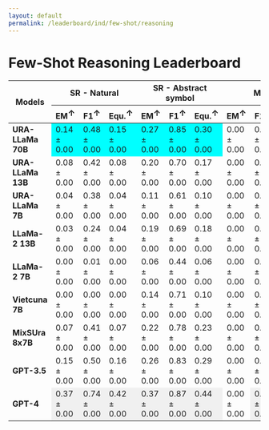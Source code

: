 ```yaml
---
layout: default
permalink: /leaderboard/ind/few-shot/reasoning
---
```

# Few-Shot Reasoning Leaderboard

<table class="table table-bordered table-sm w-100 dtHorizontalTable" cellspacing="0">
    <thead>
        <tr>
            <th rowspan="2" class="text-center align-middle"><b>Models</b></th>
            <th colspan="3" class="text-center"><b>SR - Natural</b></th>
            <th colspan="3" class="text-center"><b>SR - Abstract symbol</b></th>
            <th colspan="3" class="text-center"><b>MATH</b></th>
        </tr>
        <tr>
            <th class="text-center"><b>EM<span style="vertical-align: super;">↑</span></b></th>
            <th class="text-center"><b>F1<span style="vertical-align: super;">↑</span></b></th>
            <th class="text-center"><b>Equ.<span style="vertical-align: super;">↑</span></b></th>
            <th class="text-center"><b>EM<span style="vertical-align: super;">↑</span></b></th>
            <th class="text-center"><b>F1<span style="vertical-align: super;">↑</span></b></th>
            <th class="text-center"><b>Equ.<span style="vertical-align: super;">↑</span></b></th>
            <th class="text-center"><b>EM<span style="vertical-align: super;">↑</span></b></th>
            <th class="text-center"><b>F1<span style="vertical-align: super;">↑</span></b></th>
            <th class="text-center"><b>Equ.<span style="vertical-align: super;">↑</span></b></th>
        </tr>
    </thead>
    <tbody>
        <tr>
            <td class="text-center"><b>URA-LLaMa 70B</b></td>
            <td class="text-center" style="background-color: cyan;">0.14 ± 0.00</td>
            <td class="text-center" style="background-color: cyan;">0.48 ± 0.00</td>
            <td class="text-center" style="background-color: cyan;">0.15 ± 0.00</td>
            <td class="text-center" style="background-color: cyan;">0.27 ± 0.00</td>
            <td class="text-center" style="background-color: cyan;">0.85 ± 0.00</td>
            <td class="text-center" style="background-color: cyan;">0.30 ± 0.00</td>
            <td class="text-center">0.00 ± 0.00</td>
            <td class="text-center">0.00 ± 0.00</td>
            <td class="text-center">0.12 ± 0.02</td>
        </tr>
        <tr>
            <td class="text-center"><b>URA-LLaMa 13B</b></td>
            <td class="text-center">0.08 ± 0.00</td>
            <td class="text-center">0.42 ± 0.00</td>
            <td class="text-center">0.08 ± 0.00</td>
            <td class="text-center">0.20 ± 0.00</td>
            <td class="text-center">0.70 ± 0.00</td>
            <td class="text-center">0.17 ± 0.00</td>
            <td class="text-center">0.00 ± 0.00</td>
            <td class="text-center">0.00 ± 0.00</td>
            <td class="text-center">0.00 ± 0.01</td>
        </tr>
        <tr>
            <td class="text-center"><b>URA-LLaMa 7B</b></td>
            <td class="text-center">0.04 ± 0.00</td>
            <td class="text-center">0.38 ± 0.00</td>
            <td class="text-center">0.04 ± 0.00</td>
            <td class="text-center">0.11 ± 0.00</td>
            <td class="text-center">0.61 ± 0.00</td>
            <td class="text-center">0.10 ± 0.00</td>
            <td class="text-center">0.00 ± 0.00</td>
            <td class="text-center">0.00 ± 0.00</td>
            <td class="text-center">0.07 ± 0.01</td>
        </tr>
        <tr>
            <td class="text-center"><b>LLaMa-2 13B</b></td>
            <td class="text-center">0.03 ± 0.00</td>
            <td class="text-center">0.24 ± 0.00</td>
            <td class="text-center">0.04 ± 0.00</td>
            <td class="text-center">0.19 ± 0.00</td>
            <td class="text-center">0.69 ± 0.00</td>
            <td class="text-center">0.18 ± 0.00</td>
            <td class="text-center">0.00 ± 0.00</td>
            <td class="text-center">0.00 ± 0.00</td>
            <td class="text-center" style="background-color: cyan;">0.16 ± 0.02</td>
        </tr>
        <tr>
            <td class="text-center"><b>LLaMa-2 7B</b></td>
            <td class="text-center">0.00 ± 0.00</td>
            <td class="text-center">0.01 ± 0.00</td>
            <td class="text-center">0.00 ± 0.00</td>
            <td class="text-center">0.06 ± 0.00</td>
            <td class="text-center">0.44 ± 0.00</td>
            <td class="text-center">0.06 ± 0.00</td>
            <td class="text-center">0.00 ± 0.00</td>
            <td class="text-center">0.00 ± 0.00</td>
            <td class="text-center">0.11 ± 0.01</td>
        </tr>
        <tr>
            <td class="text-center"><b>Vietcuna 7B</b></td>
            <td class="text-center">0.00 ± 0.00</td>
            <td class="text-center">0.00 ± 0.00</td>
            <td class="text-center">0.00 ± 0.00</td>
            <td class="text-center">0.14 ± 0.00</td>
            <td class="text-center">0.71 ± 0.00</td>
            <td class="text-center">0.10 ± 0.00</td>
            <td class="text-center">0.00 ± 0.00</td>
            <td class="text-center">0.00 ± 0.00</td>
            <td class="text-center">0.01 ± 0.00</td>
        </tr>
        <tr>
            <td class="text-center"><b>MixSUra 8x7B</b></td>
            <td class="text-center">0.07 ± 0.00</td>
            <td class="text-center">0.41 ± 0.00</td>
            <td class="text-center">0.07 ± 0.00</td>
            <td class="text-center">0.22 ± 0.00</td>
            <td class="text-center">0.78 ± 0.00</td>
            <td class="text-center">0.23 ± 0.00</td>
            <td class="text-center">0.00 ± 0.00</td>
            <td class="text-center">0.00 ± 0.00</td>
            <td class="text-center">0.00 ± 0.00</td>
        </tr>
        <tr>
            <td class="text-center"><b>GPT-3.5</b></td>
            <td class="text-center">0.15 ± 0.00</td>
            <td class="text-center">0.50 ± 0.00</td>
            <td class="text-center">0.16 ± 0.00</td>
            <td class="text-center">0.26 ± 0.00</td>
            <td class="text-center">0.83 ± 0.00</td>
            <td class="text-center">0.29 ± 0.00</td>
            <td class="text-center">0.00 ± 0.00</td>
            <td class="text-center">0.00 ± 0.00</td>
            <td class="text-center">0.62 ± 0.02</td>
        </tr>
        <tr>
            <td class="text-center"><b>GPT-4</b></td>
            <td class="text-center" style="background-color: #f0f0f0;">0.37 ± 0.00</td>
            <td class="text-center" style="background-color: #f0f0f0;">0.74 ± 0.00</td>
            <td class="text-center" style="background-color: #f0f0f0;">0.42 ± 0.00</td>
            <td class="text-center" style="background-color: #f0f0f0;">0.37 ± 0.00</td>
            <td class="text-center" style="background-color: #f0f0f0;">0.87 ± 0.00</td>
            <td class="text-center" style="background-color: #f0f0f0;">0.44 ± 0.00</td>
            <td class="text-center">0.00 ± 0.00</td>
            <td class="text-center" style="background-color: #f0f0f0;">0.01 ± 0.00</td>
            <td class="text-center" style="background-color: #f0f0f0;">0.65 ± 0.02</td>
        </tr>
    </tbody>
</table>

